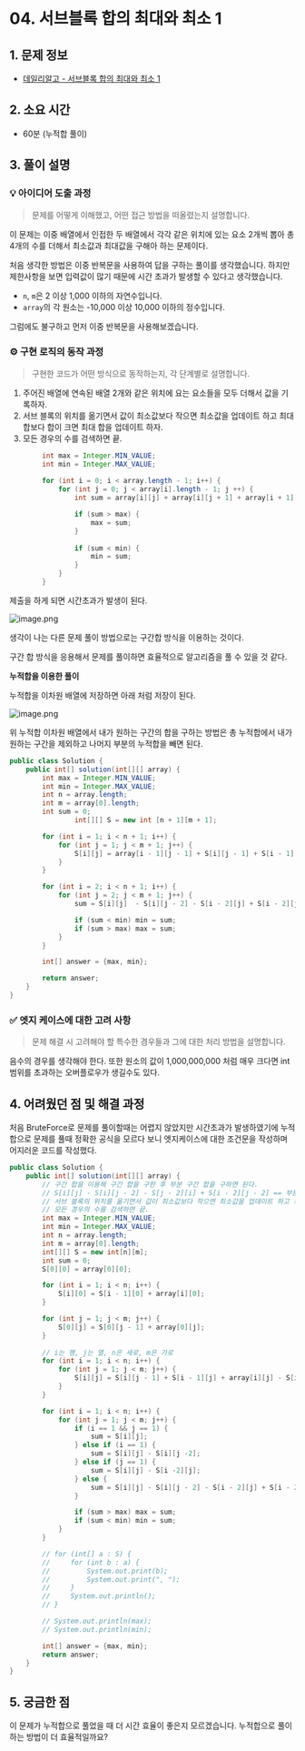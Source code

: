 # 04. 서브블록 합의 최대와 최소 1

## 1. 문제 정보

- [데일리알고 - 서브블록 합의 최대와 최소 1](https://dailyalgo.kr/problems/161)

## 2. 소요 시간

- 60분 (누적합 풀이)

## 3. 풀이 설명

### 💡 아이디어 도출 과정

> 문제를 어떻게 이해했고, 어떤 접근 방법을 떠올렸는지 설명합니다.
> 

이 문제는 이중 배열에서 인접한 두 배열에서 각각 같은 위치에 있는 요소 2개씩 뽑아 총 4개의 수를 더해서 최소값과 최대값을 구해아 하는 문제이다.

처음 생각한 방법은 이중 반복문을 사용하여 답을 구하는 풀이를 생각했습니다.  하지만 제한사항을 보면 입력값이 많기 때문에 시간 초과가 발생할 수 있다고 생각했습니다. 

- `n`, `m`은 2 이상 1,000 이하의 자연수입니다.
- `array`의 각 원소는 -10,000 이상 10,000 이하의 정수입니다.

그럼에도 불구하고 먼저 이중 반복문을 사용해보겠습니다.

### ⚙️ 구현 로직의 동작 과정

> 구현한 코드가 어떤 방식으로 동작하는지, 각 단계별로 설명합니다.
> 
1. 주어진 배열에 연속된 배열 2개와 같은 위치에 요는 요소들을 모두 더해서 값을 기록하자.
2. 서브 블록의 위치를 옮기면서 값이 최소값보다 작으면 최소값을 업데이트 하고 최대합보다 합이 크면 최대 합을 업데이트 하자.
3. 모든 경우의 수를 검색하면 끝.

```java
        int max = Integer.MIN_VALUE;
        int min = Integer.MAX_VALUE;
        
        for (int i = 0; i < array.length - 1; i++) {
            for (int j = 0; j < array[i].length - 1; j ++) {
                int sum = array[i][j] + array[i][j + 1] + array[i + 1][j] + array[i + 1][j + 1];

                if (sum > max) {
                    max = sum;
                } 
                
                if (sum < min) {
                    min = sum;
                }
            }
        }
```

제출을 하게 되면 시간초과가 발생이 된다.

![image.png](attachment:d7181d4b-d8f5-4013-b75e-4f36c8d38105:image.png)

생각이 나는 다른 문제 풀이 방법으로는 구간합 방식을 이용하는 것이다.

구간 합 방식을 응용해서 문제를 풀이하면 효율적으로 알고리즘을 풀 수 있을 것 같다.

**누적합을 이용한 풀이**

누적합을 이차원 배열에 저장하면 아래 처럼 저장이 된다.

![image.png](attachment:4ff7da61-2ed5-408f-9866-6fe136188bfc:image.png)

위 누적합 이차원 배열에서 내가 원하는 구간의 합을 구하는 방법은 총 누적합에서 내가 원하는 구간을 제외하고 나머지 부분의 누적합을 빼면 된다.

```java
public class Solution {
	public int[] solution(int[][] array) {
        int max = Integer.MIN_VALUE;
        int min = Integer.MAX_VALUE;
        int n = array.length;
        int m = array[0].length;
        int sum = 0;
				int[][] S = new int [n + 1][m + 1];

        for (int i = 1; i < n + 1; i++) {
            for (int j = 1; j < m + 1; j++) {
                S[i][j] = array[i - 1][j - 1] + S[i][j - 1] + S[i - 1][j] - S[i - 1][j - 1];
            }
        }

        for (int i = 2; i < n + 1; i++) {
            for (int j = 2; j < m + 1; j++) {
                sum = S[i][j]  - S[i][j - 2] - S[i - 2][j] + S[i - 2][j - 2];

                if (sum < min) min = sum;
                if (sum > max) max = sum;
            }
        }

        int[] answer = {max, min};

		return answer;
	}
}

```

### ✅ 엣지 케이스에 대한 고려 사항

> 문제 해결 시 고려해야 할 특수한 경우들과 그에 대한 처리 방법을 설명합니다.
> 

음수의 경우를 생각해야 한다. 또한 원소의 값이 1,000,000,000 처럼 매우 크다면 int 범위를 초과하는 오버플로우가 생길수도 있다.

## 4. 어려웠던 점 및 해결 과정

처음 BruteForce로 문제를 풀이할때는 어렵지 않았지만 시간초과가 발생하였기에 누적합으로 문제를 풀때 정확한 공식을 모르다 보니 엣지케이스에 대한 조건문을 작성하며 어지러운 코드를 작성했다.

```java
public class Solution {
	public int[] solution(int[][] array) {
        // 구간 합을 이용해 구간 합을 구한 후 부분 구간 합을 구하면 된다.
        // S[i][j] - S[i][j - 2] - S[j - 2][i] + S[i - 2][j - 2] == 부분 구간 합
        // 서브 블록의 위치를 옮기면서 값이 최소값보다 작으면 최소값을 업데이트 하고 최대합보다 합이 크면 최대 합을 업데이트 하자.
        // 모든 경우의 수를 검색하면 끝.		
        int max = Integer.MIN_VALUE;
        int min = Integer.MAX_VALUE;
        int n = array.length;
        int m = array[0].length;
        int[][] S = new int[n][m];
        int sum = 0;
        S[0][0] = array[0][0];

        for (int i = 1; i < n; i++) {
            S[i][0] = S[i - 1][0] + array[i][0];
        }

        for (int j = 1; j < m; j++) {
            S[0][j] = S[0][j - 1] + array[0][j];
        }
        
        // i는 행, j는 열, n은 세로, m은 가로
        for (int i = 1; i < n; i++) {
            for (int j = 1; j < m; j++) {
                S[i][j] = S[i][j - 1] + S[i - 1][j] + array[i][j] - S[i - 1][j - 1];
            }
        }

        for (int i = 1; i < n; i++) {
            for (int j = 1; j < m; j++) {
                if (i == 1 && j == 1) {
                    sum = S[i][j];
                } else if (i == 1) {
                    sum = S[i][j] - S[i][j -2];
                } else if (j == 1) {
                    sum = S[i][j] - S[i -2][j];
                } else {
                    sum = S[i][j] - S[i][j - 2] - S[i - 2][j] + S[i - 2][j - 2];
                }

                if (sum > max) max = sum;
                if (sum < min) min = sum;
            }
        }

        // for (int[] a : S) {
        //     for (int b : a) {
        //         System.out.print(b);
        //         System.out.print(", ");
        //     }
        //     System.out.println();
        // }

        // System.out.println(max);
        // System.out.println(min);

        int[] answer = {max, min};
		return answer;
	}
}

```

## 5. 궁금한 점

이 문제가 누적합으로 풀었을 때 더 시간 효율이 좋은지 모르겠습니다. 누적합으로 풀이하는 방법이 더 효율적일까요?